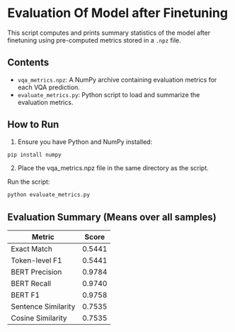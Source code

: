 # Evaluation Of Model after Finetuning

This script computes and prints summary statistics of the model after finetuning using pre-computed metrics stored in a `.npz` file.

## Contents

- `vqa_metrics.npz`: A NumPy archive containing evaluation metrics for each VQA prediction.
- `evaluate_metrics.py`: Python script to load and summarize the evaluation metrics.


## How to Run

1. Ensure you have Python and NumPy installed:

```bash
pip install numpy
```

2. Place the vqa_metrics.npz file in the same directory as the script.


Run the script:
```bash
python evaluate_metrics.py
```

## Evaluation Summary (Means over all samples)

| Metric               | Score   |
|----------------------|---------|
| Exact Match          | 0.5441  | 
| Token-level F1       | 0.5441  |
| BERT Precision       | 0.9784  |
| BERT Recall          | 0.9740  |
| BERT F1              | 0.9758  |
| Sentence Similarity  | 0.7535  |
| Cosine Similarity    | 0.7535  |

